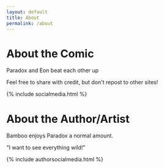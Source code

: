 ```yaml
---
layout: default
title: About
permalink: /about
---
```

# About the Comic

Paradox and Eon beat each other up 

Feel free to share with credit, but don't repost to other sites!

{% include socialmedia.html %}

# About the Author/Artist

Bamboo enjoys Paradox a normal amount.

"I want to see everything wild!"

{% include authorsocialmedia.html %}

